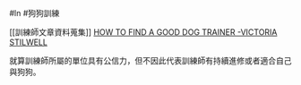 #ln #狗狗訓練 

[[訓練師文章資料蒐集]]
 [HOW TO FIND A GOOD DOG TRAINER -VICTORIA STILWELL](https://positively.com/dog-training/find-a-trainer/how-to-choose-a-good-dog-trainer/)
 
 就算訓練師所屬的單位具有公信力，但不因此代表訓練師有持續進修或者適合自己與狗狗。